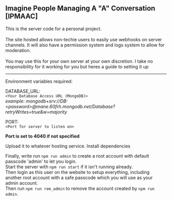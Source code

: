 ## Imagine People Managing A "A" Conversation [IPMAAC]

This is the server code for a personal project.
<br><br>
The site hosted allows non-techie users to easily use webhooks on server channels.
It will also have a permission system and logs system to allow for moderation.
<br><br>
You may use this for your own server at your own discretion.
I take no responsibility for it working for you but heres a guide to setting it up
<br><hr>

Environment variables required:<br>

DATABASE_URL: <br>
`<Your Database Access URL (MongoDB)>` <br>
_example: mongodb+srv://DB:\<password\>@mane.60frh.mongodb.net/Database?retryWrites=true&w=majority_

PORT: <br>
`<Port for server to listen on>`<br>

<b>Port is set to 4040 if not specified</b>

Upload it to whatever hosting service.
Install dependencies

Finally, write run `npm run admin` to create a root account with default passcode 'admin' to let you login.<br>
Start the server with `npm run start` if it isn't running already.<br>
Then login as this user on the website to setup everything, including another root account with a safe passcode which you will use as your admin account.<br>
Then run `npm run rem_admin` to remove the account created by `npm run admin`.<br>